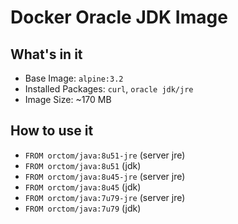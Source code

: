 # Docker Oracle JDK Image

## What's in it
 * Base Image: `alpine:3.2`
 * Installed Packages: `curl`, `oracle jdk/jre`
 * Image Size: ~170 MB

## How to use it
 * ```FROM orctom/java:8u51-jre```	(server jre)
 * ```FROM orctom/java:8u51```		(jdk)
 * ```FROM orctom/java:8u45-jre```	(server jre)
 * ```FROM orctom/java:8u45```		(jdk)
 * ```FROM orctom/java:7u79-jre```	(server jre)
 * ```FROM orctom/java:7u79```		(jdk)
